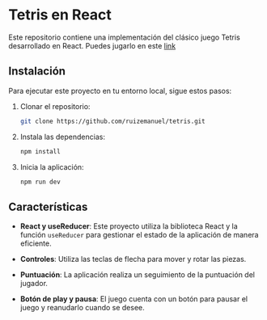 # Tetris en React

Este repositorio contiene una implementación del clásico juego Tetris desarrollado en React. 
Puedes jugarlo en este [link](https://tetris-emanuelruiz.netlify.app/)

## Instalación

Para ejecutar este proyecto en tu entorno local, sigue estos pasos:

1. Clonar el repositorio:

   ```bash
   git clone https://github.com/ruizemanuel/tetris.git

2. Instala las dependencias: 
   ```bash
   npm install

3. Inicia la aplicación:
   ```bash
   npm run dev

## Características

- **React y useReducer**: Este proyecto utiliza la biblioteca React y la función `useReducer` para gestionar el estado de la aplicación de manera eficiente.

- **Controles**: Utiliza las teclas de flecha para mover y rotar las piezas.

- **Puntuación**: La aplicación realiza un seguimiento de la puntuación del jugador.

- **Botón de play y pausa**: El juego cuenta con un botón para pausar el juego y reanudarlo cuando se desee.

   

